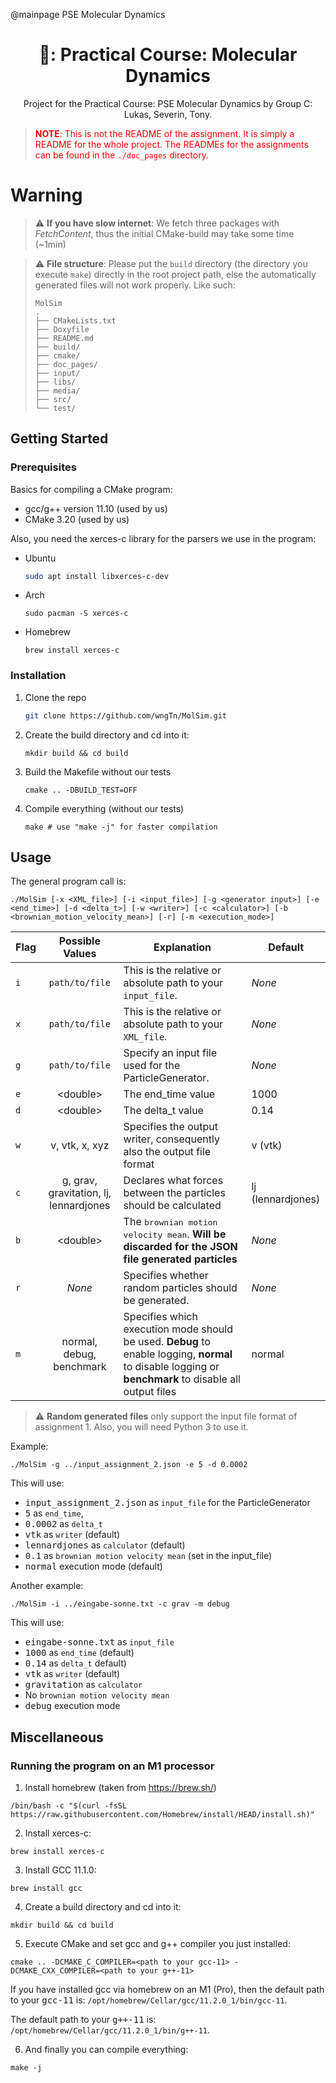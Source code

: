 @mainpage PSE Molecular Dynamics

<!-- PROJECT LOGO -->
<div style="text-align: center">
<h1>📜: Practical Course: Molecular Dynamics</h1>
  <p>
    Project for the Practical Course: PSE Molecular Dynamics by Group C: Lukas, Severin, Tony.
  </p>
</div>


> <span style="color:red">**NOTE**: This is not the README of the assignment. It is simply a README for the whole project. The READMEs
> for the assignments can be found in the `./doc_pages` directory.</span>


# Warning # 

> ⚠️ **If you have slow internet**: We fetch three packages with *FetchContent*,
> thus the initial CMake-build may take some time (~1min)

> ⚠️ **File structure**: Please put the `build` directory (the directory you
> execute `make`) directly in the root project path, else the automatically generated files
> will not work properly. Like such:
> ```
> MolSim
> .
> ├── CMakeLists.txt
> ├── Doxyfile
> ├── README.md
> ├── build/
> ├── cmake/
> ├── doc_pages/
> ├── input/
> ├── libs/
> ├── media/
> ├── src/
> └── test/
> ```

<!-- GETTING STARTED -->
## Getting Started

### Prerequisites

Basics for compiling a CMake program:

* gcc/g++ version 11.10 (used by us)
* CMake 3.20 (used by us)

Also, you need the xerces-c library for the parsers we use in the program:
* Ubuntu
  ```sh
  sudo apt install libxerces-c-dev
  ```
* Arch
    ```shell
    sudo pacman -S xerces-c
    ```
* Homebrew
    ```shell
    brew install xerces-c
    ```


### Installation

1. Clone the repo
   ```sh
   git clone https://github.com/wngTn/MolSim.git
   ```
2. Create the build directory and cd into it:
    ```shell
    mkdir build && cd build 
    ``` 
3. Build the Makefile without our tests
    ```shell
    cmake .. -DBUILD_TEST=OFF
    ```

4. Compile everything (without our tests)
    ```shell
    make # use "make -j" for faster compilation
    ```

<!-- USAGE EXAMPLES -->
## Usage

The general program call is:

```shell
./MolSim [-x <XML_file>] [-i <input_file>] [-g <generator input>] [-e <end_time>] [-d <delta_t>] [-w <writer>] [-c <calculator>] [-b <brownian_motion_velocity_mean>] [-r] [-m <execution_mode>]
```

| Flag |            Possible Values             | Explanation                                                                                                                                            | Default           |
|------|:--------------------------------------:|--------------------------------------------------------------------------------------------------------------------------------------------------------|-------------------|
| `i`  |             `path/to/file`             | This is the relative or absolute path to your `input_file`.                                                                                            | *None*            |
| `x`  |             `path/to/file`             | This is the relative or absolute path to your `XML_file`.                                                                                              | *None*            |
| `g`  |             `path/to/file`             | Specify an input file used for the ParticleGenerator.                                                                                                  | *None*            |
| `e`  |               \<double>                | The end_time value                                                                                                                                     | 1000              |
| `d`  |               \<double>                | The delta_t value                                                                                                                                      | 0.14              |
| `w`  |             v, vtk, x, xyz             | Specifies the output writer, consequently also the output file format                                                                                  | v (vtk)           |
| `c`  | g, grav, gravitation, lj, lennardjones | Declares what forces between the particles should be calculated                                                                                        | lj (lennardjones) |
| `b`  |               \<double>                | The <tt>brownian motion velocity mean</tt>. **Will be discarded for the JSON file generated particles**                                                | *None*            |
| `r`  |                 *None*                 | Specifies whether random particles should be generated.                                                                                                | *None*            |
| `m`  |        normal, debug, benchmark        | Specifies which execution mode should be used. **Debug** to enable logging, **normal** to disable logging or **benchmark** to disable all output files | normal            |


> ⚠️ **Random generated files** only support the input file format of assignment 1. Also, you will need Python 3 to use it.

Example:

```shell
./MolSim -g ../input_assignment_2.json -e 5 -d 0.0002
```

This will use:
- <tt>input_assignment_2.json</tt> as `input_file` for the ParticleGenerator
- <tt>5</tt> as `end_time`,
- <tt>0.0002</tt> as `delta_t`
- <tt>vtk</tt> as `writer` (default)
- <tt>lennardjones</tt> as `calculator` (default)
- <tt>0.1</tt> as `brownian motion velocity mean` (set in the input_file)
- <tt>normal</tt> execution mode (default)

Another example:

```shell
./MolSim -i ../eingabe-sonne.txt -c grav -m debug
```
This will use:
- <tt>eingabe-sonne.txt</tt> as `input_file`
- <tt>1000</tt> as `end_time` (default)
- <tt>0.14</tt> as `delta_t` default)
- <tt>vtk</tt> as `writer` (default)
- <tt>gravitation</tt> as `calculator`
- No `brownian motion velocity mean`
- <tt>debug</tt> execution mode



<!-- Miscellaneous -->
## Miscellaneous

### Running the program on an M1 processor

1. Install homebrew (taken from https://brew.sh/)
```shell
/bin/bash -c "$(curl -fsSL https://raw.githubusercontent.com/Homebrew/install/HEAD/install.sh)"
```

2. Install xerces-c:
```shell
brew install xerces-c
```

3. Install GCC 11.1.0:
```shell
brew install gcc
```

4. Create a build directory and cd into it:
```shell
mkdir build && cd build
```

5. Execute CMake and set gcc and g++ compiler you just installed:
```shell
cmake .. -DCMAKE_C_COMPILER=<path to your gcc-11> -DCMAKE_CXX_COMPILER=<path to your g++-11>
```
If you have installed gcc via homebrew on an M1 (Pro),
then the default path to your <tt>gcc-11</tt> is: `/opt/homebrew/Cellar/gcc/11.2.0_1/bin/gcc-11`.


The default path to your <tt>g++-11</tt> is: `/opt/homebrew/Cellar/gcc/11.2.0_1/bin/g++-11`.

6. And finally you can compile everything:

```shell
make -j
```

